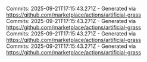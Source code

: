 Commits: 2025-09-21T17:15:43.271Z - Generated via https://github.com/marketplace/actions/artificial-grass
<br>
Commits: 2025-09-21T17:15:43.271Z - Generated via https://github.com/marketplace/actions/artificial-grass
<br>
Commits: 2025-09-21T17:15:43.271Z - Generated via https://github.com/marketplace/actions/artificial-grass
<br>
Commits: 2025-09-21T17:15:43.271Z - Generated via https://github.com/marketplace/actions/artificial-grass
<br>
